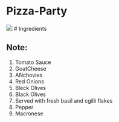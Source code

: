 
# Pizza-Party
<img src = "https://github.com/https://github.com/Rakesh9901491946/Pizza-Party/blob/main/images/images/images/istockphoto-1349560406-612x612.jpg"  />
# Ingredients

## Note:

1. Tomato Sauce
2. GoatCheese
3. ANchovies
4. Red Onions
5. Bleck Olives
6. Black Olives
7. Served with fresh basil and cgilli flakes
8. Pepper
9. Macronese
